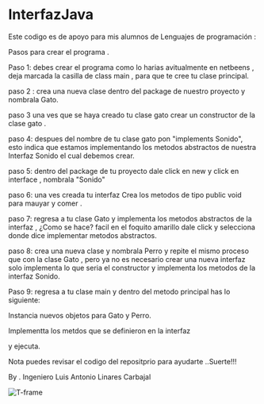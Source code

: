 # InterfazJava
Este codigo es de apoyo para mis alumnos de Lenguajes de programación : 

Pasos para crear el programa .

Paso 1: debes crear el programa como lo harias avitualmente en netbeens , deja marcada la casilla de class main , para que te cree tu clase principal.

paso 2 : crea una nueva clase dentro del package de nuestro proyecto y nombrala Gato.

paso 3 una ves que se haya creado tu clase gato crear un constructor de la clase gato .

paso 4: despues del nombre de tu clase gato pon "implements Sonido", esto indica que estamos implementando los metodos 
abstractos de nuestra Interfaz Sonido el cual debemos crear.

paso 5: dentro del package de tu proyecto dale click en new y click en interface , nombrala "Sonido"

paso 6: una ves creada tu interfaz Crea los metodos de tipo public void para mauyar y comer .

paso 7: regresa a tu clase Gato y implementa los metodos abstractos de la interfaz , ¿Como se hace? 
facil en el foquito amarillo dale click y selecciona donde dice implementar metodos abstractos.

paso 8: crea una nueva clase y nombrala Perro y repite el mismo proceso que con la clase Gato , pero ya no es 
necesario crear una nueva interfaz solo implementa lo que seria el constructor y implementa los metodos de la interfaz Sonido.

Paso 9: regresa a tu clase main y dentro del metodo principal has lo siguiente:

Instancia nuevos objetos para Gato y Perro.

Implementta los metdos que se definieron en la interfaz

y ejecuta. 


Nota puedes revisar el codigo del repositprio para ayudarte ..Suerte!!!


By . Ingeniero Luis Antonio Linares Carbajal









  ![T-frame](https://user-images.githubusercontent.com/92198848/193936139-2977ed41-cf6b-44e3-9d3c-c8305ed6037f.png)
















